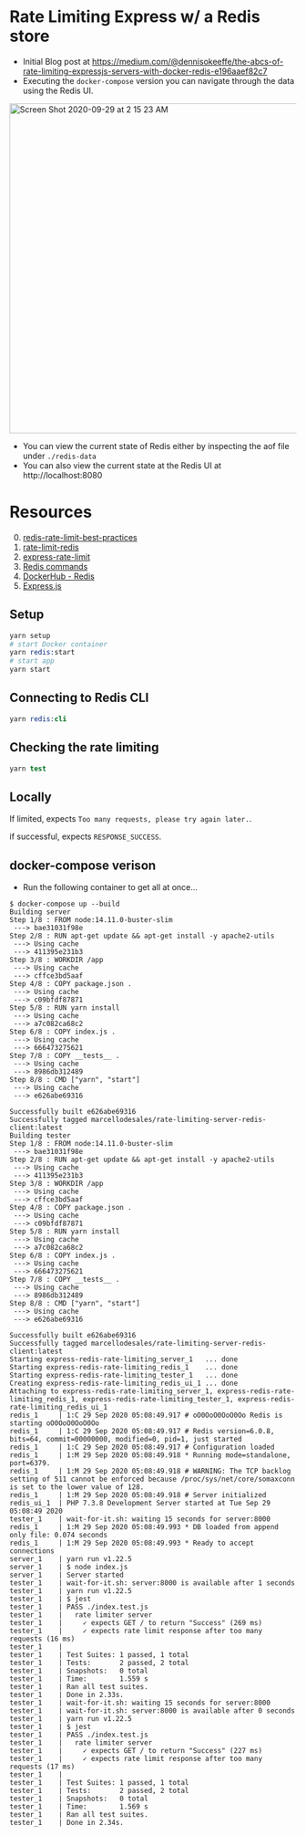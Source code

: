 # Rate Limiting Express w/ a Redis store

* Initial Blog post at https://medium.com/@dennisokeeffe/the-abcs-of-rate-limiting-expressjs-servers-with-docker-redis-e196aaef82c7
* Executing the `docker-compose` version you can navigate through the data using the Redis UI.

<img width="578" alt="Screen Shot 2020-09-29 at 2 15 23 AM" src="https://user-images.githubusercontent.com/131457/94517659-c7c79980-01fe-11eb-8282-3c79cecd321b.png">

* You can view the current state of Redis either by inspecting the aof file under `./redis-data`
* You can also view the current state at the Redis UI at http://localhost:8080

# Resources

0. [redis-rate-limit-best-practices](https://redislabs.com/redis-best-practices/basic-rate-limiting/)
1. [rate-limit-redis](https://github.com/wyattjoh/rate-limit-redis)
2. [express-rate-limit](https://github.com/nfriedly/express-rate-limit)
3. [Redis commands](https://redis.io/commands)
4. [DockerHub - Redis](https://hub.docker.com/_/redis)
5. [Express.js](https://expressjs.com/)

## Setup

```s
yarn setup
# start Docker container
yarn redis:start
# start app
yarn start
```

## Connecting to Redis CLI

```s
yarn redis:cli
```

## Checking the rate limiting

```s
yarn test
```

## Locally

If limited, expects `Too many requests, please try again later.`.

if successful, expects `RESPONSE_SUCCESS`.

## docker-compose verison

* Run the following container to get all at once...

```
$ docker-compose up --build
Building server
Step 1/8 : FROM node:14.11.0-buster-slim
 ---> bae31031f98e
Step 2/8 : RUN apt-get update && apt-get install -y apache2-utils
 ---> Using cache
 ---> 411395e231b3
Step 3/8 : WORKDIR /app
 ---> Using cache
 ---> cffce3bd5aaf
Step 4/8 : COPY package.json .
 ---> Using cache
 ---> c09bfdf87871
Step 5/8 : RUN yarn install
 ---> Using cache
 ---> a7c082ca68c2
Step 6/8 : COPY index.js .
 ---> Using cache
 ---> 666473275621
Step 7/8 : COPY __tests__ .
 ---> Using cache
 ---> 8986db312489
Step 8/8 : CMD ["yarn", "start"]
 ---> Using cache
 ---> e626abe69316

Successfully built e626abe69316
Successfully tagged marcellodesales/rate-limiting-server-redis-client:latest
Building tester
Step 1/8 : FROM node:14.11.0-buster-slim
 ---> bae31031f98e
Step 2/8 : RUN apt-get update && apt-get install -y apache2-utils
 ---> Using cache
 ---> 411395e231b3
Step 3/8 : WORKDIR /app
 ---> Using cache
 ---> cffce3bd5aaf
Step 4/8 : COPY package.json .
 ---> Using cache
 ---> c09bfdf87871
Step 5/8 : RUN yarn install
 ---> Using cache
 ---> a7c082ca68c2
Step 6/8 : COPY index.js .
 ---> Using cache
 ---> 666473275621
Step 7/8 : COPY __tests__ .
 ---> Using cache
 ---> 8986db312489
Step 8/8 : CMD ["yarn", "start"]
 ---> Using cache
 ---> e626abe69316

Successfully built e626abe69316
Successfully tagged marcellodesales/rate-limiting-server-redis-client:latest
Starting express-redis-rate-limiting_server_1   ... done
Starting express-redis-rate-limiting_redis_1    ... done
Starting express-redis-rate-limiting_tester_1   ... done
Creating express-redis-rate-limiting_redis_ui_1 ... done
Attaching to express-redis-rate-limiting_server_1, express-redis-rate-limiting_redis_1, express-redis-rate-limiting_tester_1, express-redis-rate-limiting_redis_ui_1
redis_1     | 1:C 29 Sep 2020 05:08:49.917 # oO0OoO0OoO0Oo Redis is starting oO0OoO0OoO0Oo
redis_1     | 1:C 29 Sep 2020 05:08:49.917 # Redis version=6.0.8, bits=64, commit=00000000, modified=0, pid=1, just started
redis_1     | 1:C 29 Sep 2020 05:08:49.917 # Configuration loaded
redis_1     | 1:M 29 Sep 2020 05:08:49.918 * Running mode=standalone, port=6379.
redis_1     | 1:M 29 Sep 2020 05:08:49.918 # WARNING: The TCP backlog setting of 511 cannot be enforced because /proc/sys/net/core/somaxconn is set to the lower value of 128.
redis_1     | 1:M 29 Sep 2020 05:08:49.918 # Server initialized
redis_ui_1  | PHP 7.3.8 Development Server started at Tue Sep 29 05:08:49 2020
tester_1    | wait-for-it.sh: waiting 15 seconds for server:8000
redis_1     | 1:M 29 Sep 2020 05:08:49.993 * DB loaded from append only file: 0.074 seconds
redis_1     | 1:M 29 Sep 2020 05:08:49.993 * Ready to accept connections
server_1    | yarn run v1.22.5
server_1    | $ node index.js
server_1    | Server started
tester_1    | wait-for-it.sh: server:8000 is available after 1 seconds
tester_1    | yarn run v1.22.5
tester_1    | $ jest
tester_1    | PASS ./index.test.js
tester_1    |   rate limiter server
tester_1    |     ✓ expects GET / to return "Success" (269 ms)
tester_1    |     ✓ expects rate limit response after too many requests (16 ms)
tester_1    |
tester_1    | Test Suites: 1 passed, 1 total
tester_1    | Tests:       2 passed, 2 total
tester_1    | Snapshots:   0 total
tester_1    | Time:        1.559 s
tester_1    | Ran all test suites.
tester_1    | Done in 2.33s.
tester_1    | wait-for-it.sh: waiting 15 seconds for server:8000
tester_1    | wait-for-it.sh: server:8000 is available after 0 seconds
tester_1    | yarn run v1.22.5
tester_1    | $ jest
tester_1    | PASS ./index.test.js
tester_1    |   rate limiter server
tester_1    |     ✓ expects GET / to return "Success" (227 ms)
tester_1    |     ✓ expects rate limit response after too many requests (17 ms)
tester_1    |
tester_1    | Test Suites: 1 passed, 1 total
tester_1    | Tests:       2 passed, 2 total
tester_1    | Snapshots:   0 total
tester_1    | Time:        1.569 s
tester_1    | Ran all test suites.
tester_1    | Done in 2.34s.
```
